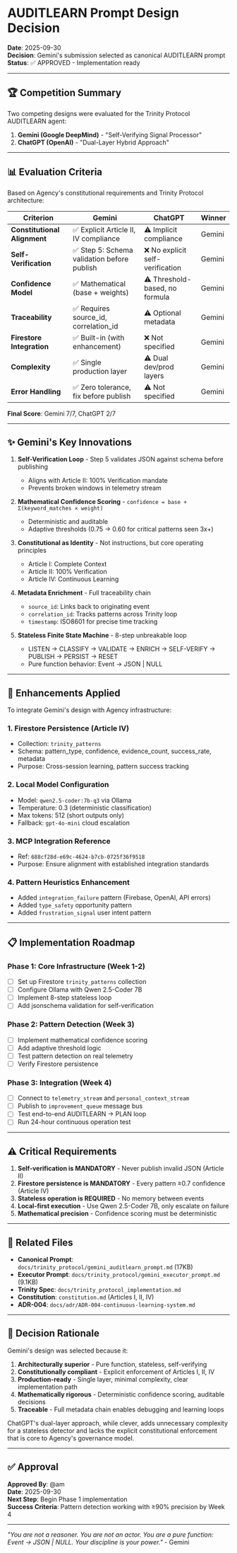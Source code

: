 # AUDITLEARN Prompt Design Decision

**Date**: 2025-09-30  
**Decision**: Gemini's submission selected as canonical AUDITLEARN prompt  
**Status**: ✅ APPROVED - Implementation ready

---

## 🏆 Competition Summary

Two competing designs were evaluated for the Trinity Protocol AUDITLEARN agent:

1. **Gemini (Google DeepMind)** - "Self-Verifying Signal Processor"
2. **ChatGPT (OpenAI)** - "Dual-Layer Hybrid Approach"

---

## 📊 Evaluation Criteria

Based on Agency's constitutional requirements and Trinity Protocol architecture:

| Criterion | Gemini | ChatGPT | Winner |
|-----------|--------|---------|--------|
| **Constitutional Alignment** | ✅ Explicit Article II, IV compliance | ⚠️ Implicit compliance | Gemini |
| **Self-Verification** | ✅ Step 5: Schema validation before publish | ❌ No explicit self-verification | Gemini |
| **Confidence Model** | ✅ Mathematical (base + weights) | ⚠️ Threshold-based, no formula | Gemini |
| **Traceability** | ✅ Requires source_id, correlation_id | ⚠️ Optional metadata | Gemini |
| **Firestore Integration** | ✅ Built-in (with enhancement) | ❌ Not specified | Gemini |
| **Complexity** | ✅ Single production layer | ⚠️ Dual dev/prod layers | Gemini |
| **Error Handling** | ✅ Zero tolerance, fix before publish | ⚠️ Not specified | Gemini |

**Final Score**: Gemini 7/7, ChatGPT 2/7

---

## ✨ Gemini's Key Innovations

1. **Self-Verification Loop** - Step 5 validates JSON against schema before publishing
   - Aligns with Article II: 100% Verification mandate
   - Prevents broken windows in telemetry stream

2. **Mathematical Confidence Scoring** - `confidence = base + Σ(keyword_matches × weight)`
   - Deterministic and auditable
   - Adaptive thresholds (0.75 → 0.60 for critical patterns seen 3x+)

3. **Constitutional as Identity** - Not instructions, but core operating principles
   - Article I: Complete Context
   - Article II: 100% Verification
   - Article IV: Continuous Learning

4. **Metadata Enrichment** - Full traceability chain
   - `source_id`: Links back to originating event
   - `correlation_id`: Tracks patterns across Trinity loop
   - `timestamp`: ISO8601 for precise time tracking

5. **Stateless Finite State Machine** - 8-step unbreakable loop
   - LISTEN → CLASSIFY → VALIDATE → ENRICH → SELF-VERIFY → PUBLISH → PERSIST → RESET
   - Pure function behavior: Event → JSON | NULL

---

## 🔧 Enhancements Applied

To integrate Gemini's design with Agency infrastructure:

### 1. Firestore Persistence (Article IV)
- Collection: `trinity_patterns`
- Schema: pattern_type, confidence, evidence_count, success_rate, metadata
- Purpose: Cross-session learning, pattern success tracking

### 2. Local Model Configuration
- Model: `qwen2.5-coder:7b-q3` via Ollama
- Temperature: 0.3 (deterministic classification)
- Max tokens: 512 (short outputs only)
- Fallback: `gpt-4o-mini` cloud escalation

### 3. MCP Integration Reference
- Ref: `688cf28d-e69c-4624-b7cb-0725f36f9518`
- Purpose: Ensure alignment with established integration standards

### 4. Pattern Heuristics Enhancement
- Added `integration_failure` pattern (Firebase, OpenAI, API errors)
- Added `type_safety` opportunity pattern
- Added `frustration_signal` user intent pattern

---

## 📋 Implementation Roadmap

### Phase 1: Core Infrastructure (Week 1-2)
- [ ] Set up Firestore `trinity_patterns` collection
- [ ] Configure Ollama with Qwen 2.5-Coder 7B
- [ ] Implement 8-step stateless loop
- [ ] Add jsonschema validation for self-verification

### Phase 2: Pattern Detection (Week 3)
- [ ] Implement mathematical confidence scoring
- [ ] Add adaptive threshold logic
- [ ] Test pattern detection on real telemetry
- [ ] Verify Firestore persistence

### Phase 3: Integration (Week 4)
- [ ] Connect to `telemetry_stream` and `personal_context_stream`
- [ ] Publish to `improvement_queue` message bus
- [ ] Test end-to-end AUDITLEARN → PLAN loop
- [ ] Run 24-hour continuous operation test

---

## ⚠️ Critical Requirements

1. **Self-verification is MANDATORY** - Never publish invalid JSON (Article II)
2. **Firestore persistence is MANDATORY** - Every pattern ≥0.7 confidence (Article IV)
3. **Stateless operation is REQUIRED** - No memory between events
4. **Local-first execution** - Use Qwen 2.5-Coder 7B, only escalate on failure
5. **Mathematical precision** - Confidence scoring must be deterministic

---

## 🔗 Related Files

- **Canonical Prompt**: `docs/trinity_protocol/gemini_auditlearn_prompt.md` (17KB)
- **Executor Prompt**: `docs/trinity_protocol/gemini_executor_prompt.md` (9.1KB)
- **Trinity Spec**: `docs/trinity_protocol_implementation.md`
- **Constitution**: `constitution.md` (Articles I, II, IV)
- **ADR-004**: `docs/adr/ADR-004-continuous-learning-system.md`

---

## 📝 Decision Rationale

Gemini's design was selected because it:

1. **Architecturally superior** - Pure function, stateless, self-verifying
2. **Constitutionally compliant** - Explicit enforcement of Articles I, II, IV
3. **Production-ready** - Single layer, minimal complexity, clear implementation path
4. **Mathematically rigorous** - Deterministic confidence scoring, auditable decisions
5. **Traceable** - Full metadata chain enables debugging and learning loops

ChatGPT's dual-layer approach, while clever, adds unnecessary complexity for a stateless detector and lacks the explicit constitutional enforcement that is core to Agency's governance model.

---

## ✅ Approval

**Approved By**: @am  
**Date**: 2025-09-30  
**Next Step**: Begin Phase 1 implementation  
**Success Criteria**: Pattern detection working with ≥90% precision by Week 4

---

*"You are not a reasoner. You are not an actor. You are a pure function: Event → JSON | NULL. Your discipline is your power."* - Gemini

